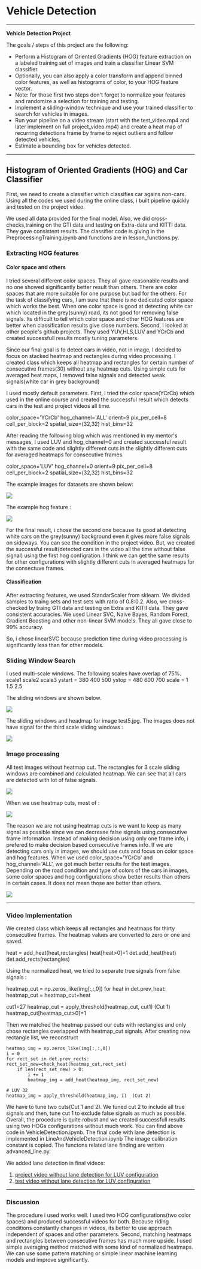 [//]: # (Image References)
[image1]: ./examples/car_not_car.png
[image2]: ./examples/hog_feature.png
[image3]: ./examples/multislide_windows.png
[image4]: ./examples/test5_windows.png
[image5]: ./examples/test5_heatmap.png
[image6]: ./examples/no_heatmap_cut.png
[image7]: ./examples/heatmap_cut1.png 
[video1]: ./project_video.mp4
[video2]: ./test_video.mp4


# Vehicle Detection 
---

**Vehicle Detection Project**

The goals / steps of this project are the following:

* Perform a Histogram of Oriented Gradients (HOG) feature extraction on a labeled training set of images and train a classifier Linear SVM classifier
* Optionally, you can also apply a color transform and append binned color features, as well as histograms of color, to your HOG feature vector. 
* Note: for those first two steps don't forget to normalize your features and randomize a selection for training and testing.
* Implement a sliding-window technique and use your trained classifier to search for vehicles in images.
* Run your pipeline on a video stream (start with the test_video.mp4 and later implement on full project_video.mp4) and 
create a heat map of recurring detections frame by frame to reject outliers and follow detected vehicles.
* Estimate a bounding box for vehicles detected.

[//]: # (Image References)
[image1]: ./examples/car_not_car.png
[image2]: ./examples/hog_feature.png
[image3]: ./examples/multislide_windows.jpg
[image5]: ./examples/test5_heatmap.jpg
[image6]: ./examples/no_heatmap_cut.png
[image7]: ./examples/heatmap_cut1.png
[image8]: ./examples/result_YCrCb.png
[video1]: ./project_video.mp4
[video2]: ./test_video.mp4

---
## Histogram of Oriented Gradients (HOG) and Car Classifier


First, we need to create a classifier which classifies car agains non-cars. Using all the codes we used during the online class, i built pipeline quickly
and tested on the project video. 

We used all data provided for the final model. Also, we did cross-checks,training on the GTI data and testing on Extra-data and KITTI data. They
gave consistent results. The classifier code is giving in the PreprocessingTraining.ipynb and functions are in lesson_functions.py.

### Extracting HOG features
#### Color space and others

I tried several different color spaces. They all gave reasonable results and no one showed significantly better result than others.
There are color spaces that are more suitable for one purpose but bad for the others. 
For the task of classifying cars, I am sure that there is no dedicated color space which works the best.
When one color space is good at detecting white car which located in the grey(sunny) road, its not good for removing false signals.
Its difficult to tell which color space and other HOG features are better when classification results give close numbers.
Second, I looked at other people's github projects. They used YUV,HLS,LUV and YCrCb and created successfull results mostly tuning
parameters.

Since our final goal is to detect cars in video, not in image, I decided to focus on stacked heatmap and rectangles
during video processing. I created class which keeps all heatmap and rectangles for certain number of consecutive frames(30) without any heatmap cuts.
Using simple cuts for averaged heat maps, I removed false signals and detected weak signals(white car in grey background)   

I used mostly default parameters. First, I tried the color space(YCrCb) which used in the online course and created the successful result which detects
cars in the test and project videos all time. 

color_space='YCrCb'
hog_channel='ALL'
orient=9 
pix_per_cell=8 
cell_per_block=2 
spatial_size=(32,32) 
hist_bins=32


After reading the following blog which was mentioned in my mentor's messages, I used LUV and hog_channel=0 and created successful result with the same code 
and slightly different cuts in the slightly different cuts for averaged heatmaps for consecutive frames.

color_space='LUV'
hog_channel=0
orient=9 
pix_per_cell=8
cell_per_block=2
spatial_size=(32,32) 
hist_bins=32
 
The example images for datasets are shown below:

![][image1]

The example hog feature :

![][image2]

For the final result, i chose the second one because its good at detecting white cars on the grey(sunny) background even it gives more false signals on sideways.
You can see the condition in the project video. 
But, we created the successful result(detected cars in the video all the time without false signal) using the first hog configration. I think we can get the same
results for other configurations with slightly different cuts in averaged heatmaps for the consectuve frames. 

#### Classification
After extracting features, we used StandarScaler from sklearn. We divided samples to traing sets and test sets with ratio of 0.8:0.2. Also, we cross-checked
by traing GTI data and testing on Extra and KITII data. They gave consistent accuracies. 
We used Linear SVC, Naive Bayes, Random Forest, Gradient Boosting and other non-linear SVM models. They all gave close to 99% accuracy. 

So, i chose linearSVC because prediction time during video processing is significantly less than for other models. 

### Sliding Window Search

I used multi-scale windows. The following scales have overlap of 75%.  
	scale1  scale2 scale3
ystart = 380    400    500
ystop = 480     600    700
scale = 1       1.5    2.5

The sliding windows are shown below.

![][image3]

The sliding windows and headmap for image test5.jpg. The images does not have signal for the third scale sliding windows :

![][image5]

### Image processing

All test images without heatmap cut. The rectangles for 3 scale sliding windows are combined and calculated heatmap. 
We can see that all cars are detected with lot of false signals.

![][image6]

When we use heatmap cuts, most of  :

![][image7]

The reason we are not using heatmap cuts is we want to keep as many signal as possible since we can decrease false signals using consecutive frame information.
Instead of making decision using only one frame info, i prefered to make decision based consecutive frames info. If we are detecting cars only in images, we should
use cuts and focus on color space and hog features. When we used color_space='YCrCb' and hog_channel='ALL', we got much better results for the test images. Depending
on the road condition and type of colors of the cars in images, some color spaces and hog configurations show better results than others in certain cases. 
It does not mean those are better than others.

![][image8]

---

### Video Implementation

We created class which keeps all rectangles and heatmaps for thirty consecutive frames. The heatmap values are converted to zero or one and saved.

heat = add_heat(heat,rectangles)
heat[heat>0]=1
det.add_heat(heat)
det.add_rects(rectangles)
 
Using the normalized heat, we tried to separate true signals from false signals :

heatmap_cut = np.zeros_like(img[:,:,0])
for heat in det.prev_heat:
        heatmap_cut = heatmap_cut+heat

cut1=27
heatmap_cut = apply_threshold(heatmap_cut, cut1)  (Cut 1)
heatmap_cut[heatmap_cut>0]=1  

Then we matched the heatmap passed our cuts with rectangles and only chose rectangles overlapped with heatmap_cut signals. After creating new
rectangle list, we reconstruct 

    heatmap_img = np.zeros_like(img[:,:,0])
    i = 0
    for rect_set in det.prev_rects:
	rect_set_new=check_heat(heatmap_cut,rect_set)
        if len(rect_set_new) > 0:
            i += 1
            heatmap_img = add_heat(heatmap_img, rect_set_new)
    
    # LUV 32
    heatmap_img = apply_threshold(heatmap_img, i)  (Cut 2)
     
We have to tune two cuts(Cut 1 and 2). We tuned cut 2 to include all true signals and then, tune cut 1 to exclude false signals as much as possible.
Overall, the procedure is quite robust and we created successfull results using two HOGs configurations without much work.
You can find above code in VehicleDetection.ipynb. The final code with lane detection is implemented in LineAndVehicleDetection.ipynb
The image calibration constant is copied. The functons related lane finding are written advanced_line.py.

We added lane detection in final videos:

1. [project video without lane detection for LUV configuration ](./project_video_output.mp4)
2. [test video without lane detection for LUV configuration](./test_video_out_luv32.mp4)



---

### Discussion

The procedure i used works well. I used two HOG configurations(two color spaces) and produced successful videos for both. 
Because riding conditions constantly changes in videos, its better to use approach independent of spaces and other parameters.
Second, matching heatmaps and rectangles between consecutive frames has much more upside. I used simple averaging method matched with 
some kind of normalized heatmaps. We can use some pattern matching or simple linear machine learning models and improve significantly.




